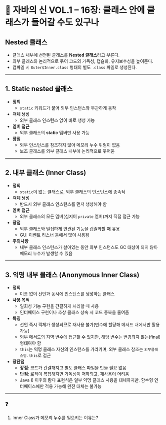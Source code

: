# 📘 자바의 신 VOL.1 – 16장: 클래스 안에 클래스가 들어갈 수도 있구나

## Nested 클래스 
- 클래스 내부에 선언된 클래스를 **Nested 클래스**라고 부른다.
- 외부 클래스와 논리적으로 묶어 코드의 가독성, 캡슐화, 유지보수성을 높여준다.
- 컴파일 시 `Outer$Inner.class` 형태의 별도 `.class` 파일로 생성된다.

---

## 1. Static nested 클래스
- **정의**
    - `static` 키워드가 붙어 외부 인스턴스와 무관하게 동작
- **객체 생성**
    - 외부 클래스 인스턴스 없이 바로 생성 가능
- **멤버 접근**
    - 외부 클래스의 **static** 멤버만 사용 가능
- **장점**
    - 외부 인스턴스를 참조하지 않아 메모리 누수 위험이 없음
    - 보조 클래스를 외부 클래스 내부에 논리적으로 묶어둠

---

## 2. 내부 클래스 (Inner Class)
- **정의**
    - `static`이 없는 클래스로, 외부 클래스의 인스턴스에 종속적
- **객체 생성**
    - 반드시 외부 클래스 인스턴스를 먼저 생성해야 함
- **멤버 접근**
    - 외부 클래스의 모든 멤버(심지어 `private` 멤버)까지 직접 접근 가능
- **장점**
    - 외부 클래스와 밀접하게 연관된 기능을 캡슐화할 때 유용
    - GUI 이벤트 리스너 등에서 많이 사용됨
- **주의사항**
    - 내부 클래스 인스턴스가 살아있는 동안 외부 인스턴스도 GC 대상이 되지 않아 메모리 누수가 발생할 수 있음

---

## 3. 익명 내부 클래스 (Anonymous Inner Class)
- **정의**
    - 이름 없이 선언과 동시에 인스턴스를 생성하는 클래스
- **사용 목적**
    - 일회성 기능 구현을 간결하게 처리할 때 사용
    - 인터페이스 구현이나 추상 클래스 상속 시 코드 중복을 줄여줌
- **특징**
    - 선언 즉시 객체가 생성되므로 재사용 불가(변수에 할당해 메서드 내에서만 활용 가능)
    - 외부 메서드의 지역 변수에 접근할 수 있지만, 해당 변수는 변경되지 않는(final) 형태여야 함
    - `this`는 익명 클래스 자신의 인스턴스를 가리키며, 외부 클래스 참조는 `외부클래스명.this`로 접근
- **장단점**
    - **장점**: 코드가 간결해지고 별도 클래스 파일을 만들 필요 없음
    - **단점**: 로직이 복잡해지면 가독성이 저하되고, 재사용이 어려움
    - Java 8 이후의 람다 표현식은 일부 익명 클래스 사용을 대체하지만, 함수형 인터페이스에만 적용 가능해 완전 대체는 불가능

---

### ❓
1.  Inner Class가 메모리 누수를 일으키는 이유는?